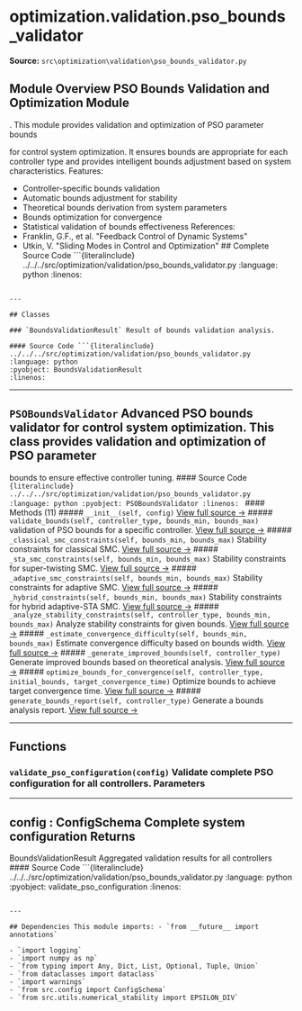 # optimization.validation.pso_bounds_validator

**Source:** `src\optimization\validation\pso_bounds_validator.py`

## Module Overview PSO Bounds Validation and Optimization Module

. This module provides validation and optimization of PSO parameter bounds


for control system optimization. It ensures bounds are appropriate for each controller
type and provides intelligent bounds adjustment based on system characteristics. Features:
- Controller-specific bounds validation
- Automatic bounds adjustment for stability
- Theoretical bounds derivation from system parameters
- Bounds optimization for convergence
- Statistical validation of bounds effectiveness References:
- Franklin, G.F., et al. "Feedback Control of Dynamic Systems"
- Utkin, V. "Sliding Modes in Control and Optimization" ## Complete Source Code ```{literalinclude} ../../../src/optimization/validation/pso_bounds_validator.py
:language: python
:linenos:
```

---

## Classes

### `BoundsValidationResult` Result of bounds validation analysis.

#### Source Code ```{literalinclude} ../../../src/optimization/validation/pso_bounds_validator.py
:language: python
:pyobject: BoundsValidationResult
:linenos:
```

---

## `PSOBoundsValidator` Advanced PSO bounds validator for control system optimization. This class provides validation and optimization of PSO parameter

bounds to ensure effective controller tuning. #### Source Code ```{literalinclude} ../../../src/optimization/validation/pso_bounds_validator.py
:language: python
:pyobject: PSOBoundsValidator
:linenos:
``` #### Methods (11) ##### `__init__(self, config)` [View full source →](#method-psoboundsvalidator-__init__) ##### `validate_bounds(self, controller_type, bounds_min, bounds_max)` validation of PSO bounds for a specific controller. [View full source →](#method-psoboundsvalidator-validate_bounds) ##### `_classical_smc_constraints(self, bounds_min, bounds_max)` Stability constraints for classical SMC. [View full source →](#method-psoboundsvalidator-_classical_smc_constraints) ##### `_sta_smc_constraints(self, bounds_min, bounds_max)` Stability constraints for super-twisting SMC. [View full source →](#method-psoboundsvalidator-_sta_smc_constraints) ##### `_adaptive_smc_constraints(self, bounds_min, bounds_max)` Stability constraints for adaptive SMC. [View full source →](#method-psoboundsvalidator-_adaptive_smc_constraints) ##### `_hybrid_constraints(self, bounds_min, bounds_max)` Stability constraints for hybrid adaptive-STA SMC. [View full source →](#method-psoboundsvalidator-_hybrid_constraints) ##### `_analyze_stability_constraints(self, controller_type, bounds_min, bounds_max)` Analyze stability constraints for given bounds. [View full source →](#method-psoboundsvalidator-_analyze_stability_constraints) ##### `_estimate_convergence_difficulty(self, bounds_min, bounds_max)` Estimate convergence difficulty based on bounds width. [View full source →](#method-psoboundsvalidator-_estimate_convergence_difficulty) ##### `_generate_improved_bounds(self, controller_type)` Generate improved bounds based on theoretical analysis. [View full source →](#method-psoboundsvalidator-_generate_improved_bounds) ##### `optimize_bounds_for_convergence(self, controller_type, initial_bounds, target_convergence_time)` Optimize bounds to achieve target convergence time. [View full source →](#method-psoboundsvalidator-optimize_bounds_for_convergence) ##### `generate_bounds_report(self, controller_type)` Generate a bounds analysis report. [View full source →](#method-psoboundsvalidator-generate_bounds_report)

---

## Functions

### `validate_pso_configuration(config)` Validate complete PSO configuration for all controllers. Parameters
----------
config : ConfigSchema Complete system configuration Returns
-------
BoundsValidationResult Aggregated validation results for all controllers #### Source Code ```{literalinclude} ../../../src/optimization/validation/pso_bounds_validator.py
:language: python
:pyobject: validate_pso_configuration
:linenos:
```

---

## Dependencies This module imports: - `from __future__ import annotations`

- `import logging`
- `import numpy as np`
- `from typing import Any, Dict, List, Optional, Tuple, Union`
- `from dataclasses import dataclass`
- `import warnings`
- `from src.config import ConfigSchema`
- `from src.utils.numerical_stability import EPSILON_DIV`
